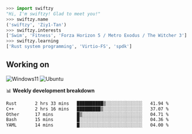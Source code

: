 ```python
>>> import swiftzy
"Hi, I'm swiftzy! Glad to meet you!"
>>> swiftzy.name
('swiftzy', 'Ziy1-Tan')
>>> swiftzy.interests
['Swim', 'Fitness', 'Forza Horizon 5 / Metro Exodus / The Witcher 3']
>>> swiftzy.learning
['Rust system programming', 'Virtio-FS', 'spdk']
```

## Working on

![Windows11](https://img.shields.io/badge/Windows%2011-00adef?style=flat-square&logo=windows&logoColor=ffffff)
![Ubuntu](https://img.shields.io/badge/Ubuntu%20(WSL)-dd4814?style=flat-square&logo=ubuntu&logoColor=ffffff)

📊 **Weekly development breakdown**
<!--START_SECTION:waka-->

```txt
Rust       2 hrs 33 mins   ██████████▒░░░░░░░░░░░░░░   41.94 %
C++        2 hrs 16 mins   █████████▒░░░░░░░░░░░░░░░   37.07 %
Other      17 mins         █▒░░░░░░░░░░░░░░░░░░░░░░░   04.71 %
Bash       15 mins         █░░░░░░░░░░░░░░░░░░░░░░░░   04.36 %
YAML       14 mins         █░░░░░░░░░░░░░░░░░░░░░░░░   04.00 %
```

<!--END_SECTION:waka-->
